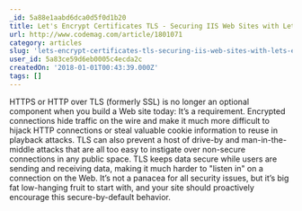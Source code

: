 ```yaml
---
_id: 5a88e1aabd6dca0d5f0d1b20
title: Let's Encrypt Certificates TLS - Securing IIS Web Sites with Let's Encrypt Certificates
url: http://www.codemag.com/article/1801071
category: articles
slug: 'lets-encrypt-certificates-tls-securing-iis-web-sites-with-lets-encrypt-certificates'
user_id: 5a83ce59d6eb0005c4ecda2c
createdOn: '2018-01-01T00:43:39.000Z'
tags: []
---
```


HTTPS or HTTP over TLS (formerly SSL) is no longer an optional component when you build a Web site today: It’s a requirement. Encrypted connections hide traffic on the wire and make it much more difficult to hijack HTTP connections or steal valuable cookie information to reuse in playback attacks. TLS can also prevent a host of drive-by and man-in-the-middle attacks that are all too easy to instigate over non-secure connections in any public space. TLS keeps data secure while users are sending and receiving data, making it much harder to "listen in" on a connection on the Web. It’s not a panacea for all security issues, but it’s big fat low-hanging fruit to start with, and your site should proactively encourage this secure-by-default behavior.


